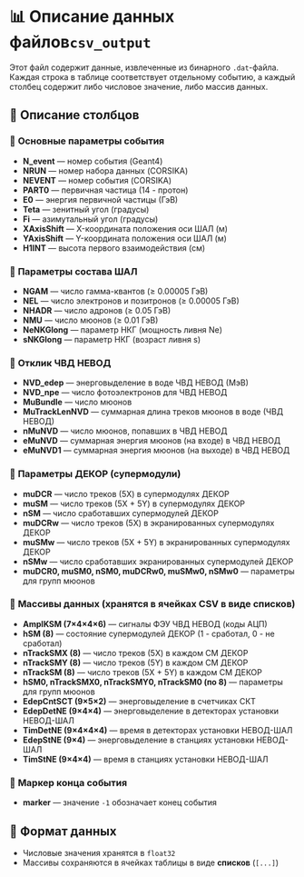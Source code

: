 # 📊 Описание данных файлов`сsv_output`

Этот файл содержит данные, извлеченные из бинарного `.dat`-файла. Каждая строка в таблице соответствует отдельному событию, а каждый столбец содержит либо числовое значение, либо массив данных.

## 📌 Описание столбцов

### 🔹 **Основные параметры события**
- **N_event** — номер события (Geant4)
- **NRUN** — номер набора данных (CORSIKA)
- **NEVENT** — номер события (CORSIKA)
- **PART0** — первичная частица (14 - протон)
- **E0** — энергия первичной частицы (ГэВ)
- **Teta** — зенитный угол (градусы)
- **Fi** — азимутальный угол (градусы)
- **XAxisShift** — X-координата положения оси ШАЛ (м)
- **YAxisShift** — Y-координата положения оси ШАЛ (м)
- **H1INT** — высота первого взаимодействия (см)

### 🔹 **Параметры состава ШАЛ**
- **NGAM** — число гамма-квантов (≥ 0.00005 ГэВ)
- **NEL** — число электронов и позитронов (≥ 0.00005 ГэВ)
- **NHADR** — число адронов (≥ 0.05 ГэВ)
- **NMU** — число мюонов (≥ 0.01 ГэВ)
- **NeNKGlong** — параметр НКГ (мощность ливня Ne)
- **sNKGlong** — параметр НКГ (возраст ливня s)

### 🔹 **Отклик ЧВД НЕВОД**
- **NVD_edep** — энерговыделение в воде ЧВД НЕВОД (МэВ)
- **NVD_npe** — число фотоэлектронов для ЧВД НЕВОД
- **MuBundle** — число мюонов
- **MuTrackLenNVD** — суммарная длина треков мюонов в воде (ЧВД НЕВОД)
- **nMuNVD** — число мюонов, попавших в ЧВД НЕВОД
- **eMuNVD** — суммарная энергия мюонов (на входе) в ЧВД НЕВОД
- **eMuNVD1** — суммарная энергия мюонов (на выходе) в ЧВД НЕВОД

### 🔹 **Параметры ДЕКОР (супермодули)**
- **muDCR** — число треков (5X) в супермодулях ДЕКОР
- **muSM** — число треков (5X + 5Y) в супермодулях ДЕКОР
- **nSM** — число сработавших супермодулей ДЕКОР
- **muDCRw** — число треков (5X) в экранированных супермодулях ДЕКОР
- **muSMw** — число треков (5X + 5Y) в экранированных супермодулях ДЕКОР
- **nSMw** — число сработавших экранированных супермодулей ДЕКОР
- **muDCR0, muSM0, nSM0, muDCRw0, muSMw0, nSMw0** — параметры для групп мюонов

### 🔹 **Массивы данных (хранятся в ячейках CSV в виде списков)**
- **AmplKSM (7×4×4×6)** — сигналы ФЭУ ЧВД НЕВОД (коды АЦП)
- **hSM (8)** — состояние супермодулей ДЕКОР (1 - сработал, 0 - не сработал)
- **nTrackSMX (8)** — число треков (5X) в каждом СМ ДЕКОР
- **nTrackSMY (8)** — число треков (5Y) в каждом СМ ДЕКОР
- **nTrackSM (8)** — число треков (5X + 5Y) в каждом СМ ДЕКОР
- **hSM0, nTrackSMX0, nTrackSMY0, nTrackSM0 (по 8)** — параметры для групп мюонов
- **EdepCntSCT (9×5×2)** — энерговыделение в счетчиках СКТ
- **EdepDetNE (9×4×4)** — энерговыделение в детекторах установки НЕВОД-ШАЛ
- **TimDetNE (9×4×4×4)** — время в детекторах установки НЕВОД-ШАЛ
- **EdepStNE (9×4)** — энерговыделение в станциях установки НЕВОД-ШАЛ
- **TimStNE (9×4×4)** — время в станциях установки НЕВОД-ШАЛ

### 🔹 **Маркер конца события**
- **marker** — значение `-1` обозначает конец события

## 📂 Формат данных
- Числовые значения хранятся в `float32`
- Массивы сохраняются в ячейках таблицы в виде **списков** (`[...]`)